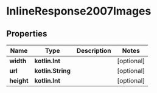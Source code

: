 
# InlineResponse2007Images

## Properties
Name | Type | Description | Notes
------------ | ------------- | ------------- | -------------
**width** | **kotlin.Int** |  |  [optional]
**url** | **kotlin.String** |  |  [optional]
**height** | **kotlin.Int** |  |  [optional]



